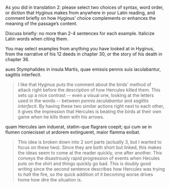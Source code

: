 As you did in translation 2:
please select two choices of syntax, word order, or diction that Hyginus makes from anywhere in your Latin reading,
and comment briefly on how Hyginus’ choice complements or enhances the meaning of the passage’s content.

Discuss briefly: no more than 2-4 sentences for each example. Italicize Latin words when citing them.

You may select examples from anything you have looked at in Hyginus, from the narrative of his 12 deeds in chapter 30, or the story of his death in chapter 36.

aues Stymphalides in insula Martis, quae emissis pennis suis iaculabantur, sagittis interfecit.

> I like that Hyginus puts the comment about the birds' method of attack right before the description of how Hercules killed them. This sets up a nice contrast -- even a visual one, looking at the letters used in the words -- between *pennis iaculabantur* and *sagittis interfecit*. By having these two similar actions right next to each other, it gives the impression that Hercules is beating the birds at their own game when he kills them with his arrows.

quam Hercules iam induerat, statim-que flagrare coepit; qui cum se in flumen coniecisset ut ardorem extingueret, maior flamma exibat.

> This idea is broken down into 2 sort parts (actually 3, but I wanted to focus on these two). Since they are both short but linked, this makes the ideas seem to come at the reader quickly, one after another. This conveys the disastrously rapid progression of events when Hecules puts on the shirt and things quickly go bad. This is doubly good writing since the second sentence describes how Hercules was trying to *halt* the fire, so the quick addition of it becoming worse drives home how dire the situation is.
